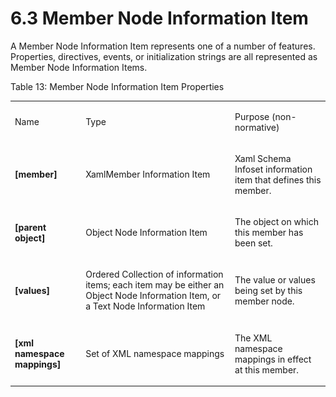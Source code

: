 <html dir="LTR" xmlns:mshelp="http://msdn.microsoft.com/mshelp" xmlns:ddue="http://ddue.schemas.microsoft.com/authoring/2003/5" xmlns:xlink="http://www.w3.org/1999/xlink" xmlns:tool="http://www.microsoft.com/tooltip"><body><input type="hidden" id="userDataCache" class="userDataStyle"><input type="hidden" id="hiddenScrollOffset"><img id="dropDownImage" style="display:none; height:0; width:0;" src="../local/drpdown.gif"><img id="dropDownHoverImage" style="display:none; height:0; width:0;" src="../local/drpdown_orange.gif"><img id="collapseImage" style="display:none; height:0; width:0;" src="../local/collapse.gif"><img id="expandImage" style="display:none; height:0; width:0;" src="../local/exp.gif"><img id="collapseAllImage" style="display:none; height:0; width:0;" src="../local/collall.gif"><img id="expandAllImage" style="display:none; height:0; width:0;" src="../local/expall.gif"><img id="copyImage" style="display:none; height:0; width:0;" src="../local/copycode.gif"><img id="copyHoverImage" style="display:none; height:0; width:0;" src="../local/copycodeHighlight.gif"><div id="header"><h1 class="heading">6.3 Member Node Information Item</h1></div><div id="mainSection"><div id="mainBody"><div id="allHistory" class="saveHistory" onsave="saveAll()" onload="loadAll()"></div>




<p xmlns:wsd="http://wsdev.schemas.microsoft.com/authoring/2008/2" xmlns:msxsl="urn:schemas-microsoft-com:xslt" xmlns:script="urn:script" xmlns:build="urn:build">
<div id="sectionSection0" class="section" name="collapseableSection"><content xmlns="http://ddue.schemas.microsoft.com/authoring/2003/5" xmlns:wsd="http://wsdev.schemas.microsoft.com/authoring/2008/2" xmlns:msxsl="urn:schemas-microsoft-com:xslt" xmlns:script="urn:script" xmlns:build="urn:build">
				</content></div><div id="sectionSection1" class="section" name="collapseableSection"><content xmlns="http://ddue.schemas.microsoft.com/authoring/2003/5" xmlns:wsd="http://wsdev.schemas.microsoft.com/authoring/2008/2" xmlns:msxsl="urn:schemas-microsoft-com:xslt" xmlns:script="urn:script" xmlns:build="urn:build">
					<p xmlns="">A Member Node Information Item represents one of a number of features. Properties, directives, events, or initialization strings are all represented as Member Node Information Items.</p>
					<p xmlns="">Table 13: Member Node Information Item Properties</p>
					<p xmlns=""><b></b></p><table class="ProtocolAuthoredTable" xmlns=""><tr>
								<td id="ShadedCell">
									<p>Name</p>
								</td>
								<td id="ShadedCell">
									<p>Type</p>
								</td>
								<td id="ShadedCell">
									<p>Purpose (non-normative)</p>
								</td>
							</tr><tr>
							<td>
								<p>
									<b>[member]</b>
								</p>
							</td>
							<td>
								<p>
									<mshelp:link keywords="5fe76f94-9868-41b2-a117-c1a62071e64d" tabindex="0">XamlMember Information Item</mshelp:link>
								</p>
							</td>
							<td>
								<p>
									<mshelp:link keywords="7c7f7190-869c-436b-a697-a895dc909d46" tabindex="0">Xaml Schema Infoset</mshelp:link> information item that defines this member.</p>
							</td>
						</tr><tr>
							<td>
								<p>
									<b>[parent object]</b>
								</p>
							</td>
							<td>
								<p>
									<mshelp:link keywords="0952049a-55c8-4dc1-ab30-d5bdbd7e5b4c" tabindex="0">Object Node Information Item</mshelp:link>
								</p>
							</td>
							<td>
								<p>The object on which this member has been set.</p>
							</td>
						</tr><tr>
							<td>
								<p>
									<b>[values]</b>
								</p>
							</td>
							<td>
								<p>Ordered Collection of information items; each item may be either an <mshelp:link keywords="0952049a-55c8-4dc1-ab30-d5bdbd7e5b4c" tabindex="0">Object Node Information Item</mshelp:link>, or a <mshelp:link keywords="c3bb622a-cba4-4706-a858-23397f4d031f" tabindex="0">Text Node Information Item</mshelp:link></p>
							</td>
							<td>
								<p>The value or values being set by this member node.</p>
							</td>
						</tr><tr>
							<td>
								<p>
									<b>[xml namespace mappings]</b>
								</p>
							</td>
							<td>
								<p>Set of XML namespace mappings</p>
							</td>
							<td>
								<p>The XML namespace mappings in effect at this member.</p>
							</td>
						</tr></table>
				</content></div><!--[if gte IE 5]>
			<tool:tip element="languageFilterToolTip" avoidmouse="false"/>
		<![endif]--></div><a name="feedback"></a><span></span></div></body></html>